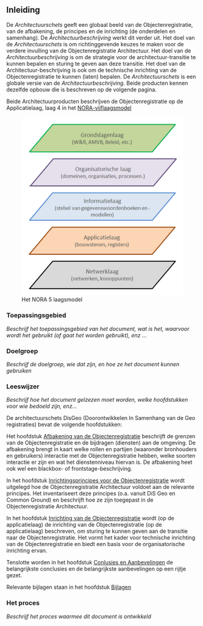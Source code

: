 ## Inleiding

De *Architectuurschets* geeft een globaal beeld van de Objectenregistratie, van de afbakening, de principes en de inrichting (de onderdelen en samenhang). De *Architectuurbeschrijving* werkt dit verder uit. Het doel van de *Architectuurschets* is om richtinggevende keuzes te maken voor de verdere invulling van de Objectenregistratie Architectuur.
Het doel van de *Architectuurbeschrijving* is om de strategie voor de architectuur-transitie te kunnen bepalen en sturing te geven aan deze transitie. Het doel van de Architectuur-beschrijving is ook om de technische inrichting van de Objectenregistratie te kunnen (laten) bepalen.
De *Architectuurschets* is een globale versie van de *Architectuurbeschrijving*. Beide producten kennen dezelfde opbouw die is beschreven op de volgende pagina. 

Beide Architectuurproducten beschrijven de Objectenregistratie op de Applicatielaag, laag 4 in het [NORA-vijflaagsmodel](https://www.noraonline.nl/wiki/Vijflaagsmodel)

<figure id="nora5laagsmodel">
    <img src="media/nora5laagsmodel.PNG" alt="nora5laagsmodel">
    <figcaption>Het NORA 5 laagsmodel</figcaption>
</figure>

### Toepassingsgebied

*Beschrijf het toepassingsgebied van het document, wat is het, waarvoor wordt het gebruikt (of gaat het worden gebruikt), enz ...*

### Doelgroep

*Beschrijf de doelgroep, wie dat zijn, en hoe ze het document kunnen gebruiken*

### Leeswijzer

*Beschrijf hoe het document gelzezen moet worden, welke hoofdstukken voor wie bedoeld zijn, enz...*

De architectuurschets DisGeo (Doorontwikkelen In Samenhang van de Geo registraties) bevat de volgende hoofdstukken:

Het hoofdstuk [Afbakening van de Objectenregistratie](#afbakening-van-de-objectenregistratie) beschrijft de grenzen van de Objectenregistratie en de bijdragen (diensten) aan de omgeving. De afbakening brengt in kaart welke rollen en partijen (waaronder bronhouders en gebruikers) interactie met de Objectenregistratie hebben, welke soorten interactie er zijn en wat het dienstenniveau hiervan is. De afbakening heet ook wel een blackbox- of frontstage-beschrijving.

In het hoofdstuk [Inrichtingsprincipes voor de Objectenregistratie](#inrichtingsprincipes-voor-de-objectenregistratie) wordt uitgelegd hoe de Objectenregistratie Architectuur voldoet aan de relevante principes. Het inventariseert deze principes (o.a. vanuit DiS Geo en Common Ground) en beschrijft hoe ze zijn toegepast in de Objectenregistratie Architectuur.  

In het hoofdstuk [Inrichting van de Objectenregistratie](#inrichting-van-de-objectenregistratie) wordt (op de applicatielaag) de inrichting van de Objectenregistratie (op de applicatielaag) beschreven, om sturing te kunnen geven aan de transitie naar de Objectenregistratie. Het vormt het kader voor technische inrichting van de Objectenregistratie en biedt een basis voor de organisatorische inrichting ervan.

Tenslotte worden in het hoofdstuk [Conlusies en Aanbevelingen](#conclusies-en-aanbevelingen) de belangrijkste conclusies en de belangrijkste aanbevelingen op een rijtje gezet.

Relevante bijlagen staan in het hoofdstuk [Bijlagen](#bijlagen)

### Het proces

*Beschrijf het proces waarmee dit document is ontwikkeld*

